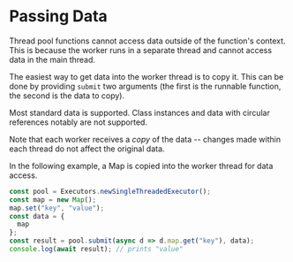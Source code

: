 # Passing Data

Thread pool functions cannot access data outside of the function's context. This is because the worker runs in a separate thread and cannot access data in the main thread.

The easiest way to get data into the worker thread is to copy it. This can be done by providing `submit` two arguments (the first is the runnable function, the second is the data to copy).

Most standard data is supported. Class instances and data with circular references notably are not supported.

Note that each worker receives a _copy_ of the data -- changes made within each thread do not affect the original data.

In the following example, a Map is copied into the worker thread for data access.

```javascript
const pool = Executors.newSingleThreadedExecutor();
const map = new Map();
map.set("key", "value");
const data = {
  map
};
const result = pool.submit(async d => d.map.get("key"), data);
console.log(await result); // prints "value"
```
